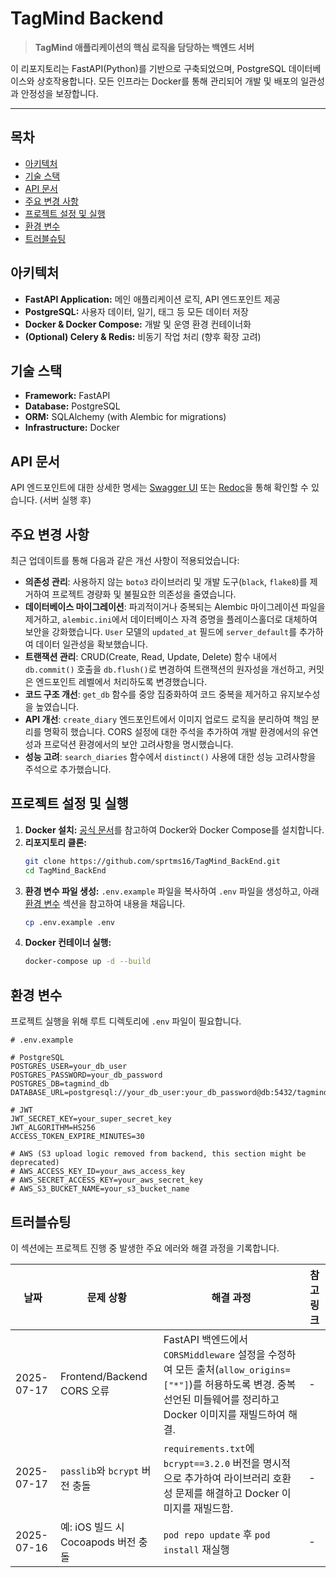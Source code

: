 # TagMind Backend

> **TagMind 애플리케이션의 핵심 로직을 담당하는 백엔드 서버**

이 리포지토리는 FastAPI(Python)를 기반으로 구축되었으며, PostgreSQL 데이터베이스와 상호작용합니다. 모든 인프라는 Docker를 통해 관리되어 개발 및 배포의 일관성과 안정성을 보장합니다.

---

## 목차

- [아키텍처](#아키텍처)
- [기술 스택](#기술-스택)
- [API 문서](#api-문서)
- [주요 변경 사항](#주요-변경-사항)
- [프로젝트 설정 및 실행](#프로젝트-설정-및-실행)
- [환경 변수](#환경-변수)
- [트러블슈팅](#트러블슈팅)

## 아키텍처

- **FastAPI Application:** 메인 애플리케이션 로직, API 엔드포인트 제공
- **PostgreSQL:** 사용자 데이터, 일기, 태그 등 모든 데이터 저장
- **Docker & Docker Compose:** 개발 및 운영 환경 컨테이너화
- **(Optional) Celery & Redis:** 비동기 작업 처리 (향후 확장 고려)

## 기술 스택

- **Framework:** FastAPI
- **Database:** PostgreSQL
- **ORM:** SQLAlchemy (with Alembic for migrations)
- **Infrastructure:** Docker

## API 문서

API 엔드포인트에 대한 상세한 명세는 [Swagger UI](http://localhost:8000/docs) 또는 [Redoc](http://localhost:8000/redoc)을 통해 확인할 수 있습니다. (서버 실행 후)

## 주요 변경 사항

최근 업데이트를 통해 다음과 같은 개선 사항이 적용되었습니다:

- **의존성 관리**: 사용하지 않는 `boto3` 라이브러리 및 개발 도구(`black`, `flake8`)를 제거하여 프로젝트 경량화 및 불필요한 의존성을 줄였습니다.
- **데이터베이스 마이그레이션**: 파괴적이거나 중복되는 Alembic 마이그레이션 파일을 제거하고, `alembic.ini`에서 데이터베이스 자격 증명을 플레이스홀더로 대체하여 보안을 강화했습니다. `User` 모델의 `updated_at` 필드에 `server_default`를 추가하여 데이터 일관성을 확보했습니다.
- **트랜잭션 관리**: CRUD(Create, Read, Update, Delete) 함수 내에서 `db.commit()` 호출을 `db.flush()`로 변경하여 트랜잭션의 원자성을 개선하고, 커밋은 엔드포인트 레벨에서 처리하도록 변경했습니다.
- **코드 구조 개선**: `get_db` 함수를 중앙 집중화하여 코드 중복을 제거하고 유지보수성을 높였습니다.
- **API 개선**: `create_diary` 엔드포인트에서 이미지 업로드 로직을 분리하여 책임 분리를 명확히 했습니다. CORS 설정에 대한 주석을 추가하여 개발 환경에서의 유연성과 프로덕션 환경에서의 보안 고려사항을 명시했습니다.
- **성능 고려**: `search_diaries` 함수에서 `distinct()` 사용에 대한 성능 고려사항을 주석으로 추가했습니다.

## 프로젝트 설정 및 실행

1.  **Docker 설치:** [공식 문서](https://docs.docker.com/get-docker/)를 참고하여 Docker와 Docker Compose를 설치합니다.
2.  **리포지토리 클론:**
    ```bash
    git clone https://github.com/sprtms16/TagMind_BackEnd.git
    cd TagMind_BackEnd
    ```
3.  **환경 변수 파일 생성:** `.env.example` 파일을 복사하여 `.env` 파일을 생성하고, 아래 [환경 변수](#환경-변수) 섹션을 참고하여 내용을 채웁니다.
    ```bash
    cp .env.example .env
    ```
4.  **Docker 컨테이너 실행:**
    ```bash
    docker-compose up -d --build
    ```

## 환경 변수

프로젝트 실행을 위해 루트 디렉토리에 `.env` 파일이 필요합니다.

```env
# .env.example

# PostgreSQL
POSTGRES_USER=your_db_user
POSTGRES_PASSWORD=your_db_password
POSTGRES_DB=tagmind_db
DATABASE_URL=postgresql://your_db_user:your_db_password@db:5432/tagmind_db

# JWT
JWT_SECRET_KEY=your_super_secret_key
JWT_ALGORITHM=HS256
ACCESS_TOKEN_EXPIRE_MINUTES=30

# AWS (S3 upload logic removed from backend, this section might be deprecated)
# AWS_ACCESS_KEY_ID=your_aws_access_key
# AWS_SECRET_ACCESS_KEY=your_aws_secret_key
# AWS_S3_BUCKET_NAME=your_s3_bucket_name
```

## 트러블슈팅

이 섹션에는 프로젝트 진행 중 발생한 주요 에러와 해결 과정을 기록합니다.

| 날짜       | 문제 상황 | 해결 과정 | 참고 링크 |
| ---------- | --------- | --------- | --------- |
| 2025-07-17 | Frontend/Backend CORS 오류 | FastAPI 백엔드에서 `CORSMiddleware` 설정을 수정하여 모든 출처(`allow_origins=["*"]`)를 허용하도록 변경. 중복 선언된 미들웨어를 정리하고 Docker 이미지를 재빌드하여 해결. | - |
| 2025-07-17 | `passlib`와 `bcrypt` 버전 충돌 | `requirements.txt`에 `bcrypt==3.2.0` 버전을 명시적으로 추가하여 라이브러리 호환성 문제를 해결하고 Docker 이미지를 재빌드함. | - |
| 2025-07-16 | 예: iOS 빌드 시 Cocoapods 버전 충돌 | `pod repo update` 후 `pod install` 재실행 | -         |
